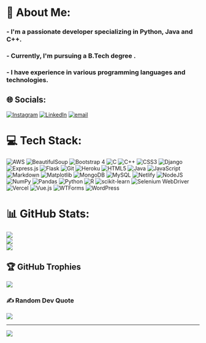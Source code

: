 # 💫 About Me:

### - I'm a passionate developer specializing in **Python**, **Java** and **C++**.

### - Currently, I'm pursuing a **B.Tech degree** .

### - I have experience in various programming languages and technologies.

## 🌐 Socials:

[![Instagram](https://img.shields.io/badge/Instagram-%23E4405F.svg?logo=Instagram&logoColor=white)](https://instagram.com/m4milaad) [![LinkedIn](https://img.shields.io/badge/LinkedIn-%230077B5.svg?logo=linkedin&logoColor=white)](https://linkedin.com/in/m4milaad) [![email](https://img.shields.io/badge/Email-D14836?logo=gmail&logoColor=white)](mailto:mb4milad.bhattt@gmail.com)

# 💻 Tech Stack:

![AWS](https://img.shields.io/badge/AWS-%23FF9900.svg?style=plastic&logo=amazon-aws&logoColor=white) ![BeautifulSoup](https://img.shields.io/badge/BeautifulSoup-%23150458.svg?style=plastic&logo=python&logoColor=white) ![Bootstrap 4](https://img.shields.io/badge/bootstrap%204-%238511FA.svg?style=plastic&logo=bootstrap&logoColor=white) ![C](https://img.shields.io/badge/c-%2300599C.svg?style=plastic&logo=c&logoColor=white) ![C++](https://img.shields.io/badge/c++-%2300599C.svg?style=plastic&logo=c%2B%2B&logoColor=white) ![CSS3](https://img.shields.io/badge/css3-%231572B6.svg?style=plastic&logo=css3&logoColor=white) ![Django](https://img.shields.io/badge/django-%23092E20.svg?style=plastic&logo=django&logoColor=white) ![Express.js](https://img.shields.io/badge/express.js-%23404d59.svg?style=plastic&logo=express&logoColor=%2361DAFB) ![Flask](https://img.shields.io/badge/flask-%23000.svg?style=plastic&logo=flask&logoColor=white) ![Git](https://img.shields.io/badge/git-%23F05033.svg?style=plastic&logo=git&logoColor=white) ![Heroku](https://img.shields.io/badge/heroku-%23430098.svg?style=plastic&logo=heroku&logoColor=white) ![HTML5](https://img.shields.io/badge/html5-%23E34F26.svg?style=plastic&logo=html5&logoColor=white) ![Java](https://img.shields.io/badge/java-%23ED8B00.svg?style=plastic&logo=openjdk&logoColor=white) ![JavaScript](https://img.shields.io/badge/javascript-%23323330.svg?style=plastic&logo=javascript&logoColor=%23F7DF1E) ![Markdown](https://img.shields.io/badge/markdown-%23000000.svg?style=plastic&logo=markdown&logoColor=white) ![Matplotlib](https://img.shields.io/badge/Matplotlib-%23ffffff.svg?style=plastic&logo=Matplotlib&logoColor=black) ![MongoDB](https://img.shields.io/badge/MongoDB-%234ea94b.svg?style=plastic&logo=mongodb&logoColor=white) ![MySQL](https://img.shields.io/badge/mysql-4479A1.svg?style=plastic&logo=mysql&logoColor=white) ![Netlify](https://img.shields.io/badge/netlify-%23000000.svg?style=plastic&logo=netlify&logoColor=#00C7B7) ![NodeJS](https://img.shields.io/badge/node.js-6DA55F?style=plastic&logo=node.js&logoColor=white) ![NumPy](https://img.shields.io/badge/numpy-%23013243.svg?style=plastic&logo=numpy&logoColor=white) ![Pandas](https://img.shields.io/badge/pandas-%23150458.svg?style=plastic&logo=pandas&logoColor=white) ![Python](https://img.shields.io/badge/python-3670A0?style=plastic&logo=python&logoColor=ffdd54) ![R](https://img.shields.io/badge/r-%23276DC3.svg?style=plastic&logo=r&logoColor=white) ![scikit-learn](https://img.shields.io/badge/scikit--learn-%23F7931E.svg?style=plastic&logo=scikit-learn&logoColor=white) ![Selenium WebDriver](https://img.shields.io/badge/Selenium-%234ea94b.svg?style=plastic&logo=selenium&logoColor=white) ![Vercel](https://img.shields.io/badge/vercel-%23000000.svg?style=plastic&logo=vercel&logoColor=white) ![Vue.js](https://img.shields.io/badge/vue.js-%2335495e.svg?style=plastic&logo=vuedotjs&logoColor=%234FC08D) ![WTForms](https://img.shields.io/badge/WTForms-%23092E20.svg?style=plastic&logo=flask&logoColor=white) ![WordPress](https://img.shields.io/badge/WordPress-%23117AC9.svg?style=plastic&logo=WordPress&logoColor=white)

# 📊 GitHub Stats:

![](https://github-readme-stats.vercel.app/api?username=m4milaad&theme=dark&hide_border=false&include_all_commits=true&count_private=true)<br/>
![](https://github-readme-streak-stats.herokuapp.com/?user=m4milaad&theme=dark&hide_border=false)<br/>
![](https://github-readme-stats.vercel.app/api/top-langs/?username=m4milaad&theme=dark&hide_border=false&include_all_commits=true&count_private=true&layout=compact)

## 🏆 GitHub Trophies

![](https://github-profile-trophy.vercel.app/?username=m4milaad&theme=radical&no-frame=false&no-bg=true&margin-w=4)

### ✍️ Random Dev Quote

![](https://quotes-github-readme.vercel.app/api?type=horizontal&theme=radical)

---
[![](https://visitcount.itsvg.in/api?id=m4milaad&icon=0&color=0)](https://visitcount.itsvg.in)

<!-- Proudly created with GPRM ( https://gprm.itsvg.in ) -->
